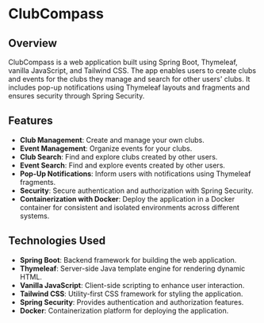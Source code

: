 # ClubCompass

## Overview

ClubCompass is a web application built using Spring Boot, Thymeleaf, vanilla JavaScript, and Tailwind CSS. The app enables users to create clubs and events for the clubs they manage and search for other users' clubs. It includes pop-up notifications using Thymeleaf layouts and fragments and ensures security through Spring Security.

## Features

- **Club Management**: Create and manage your own clubs.
- **Event Management**: Organize events for your clubs.
- **Club Search**: Find and explore clubs created by other users.
- **Event Search**: Find and explore events created by other users.
- **Pop-Up Notifications**: Inform users with notifications using Thymeleaf fragments.
- **Security**: Secure authentication and authorization with Spring Security.
- **Containerization with Docker**: Deploy the application in a Docker container for consistent and isolated environments across different systems.

## Technologies Used

- **Spring Boot**: Backend framework for building the web application. 
- **Thymeleaf**: Server-side Java template engine for rendering dynamic HTML.
- **Vanilla JavaScript**: Client-side scripting to enhance user interaction.
- **Tailwind CSS**: Utility-first CSS framework for styling the application.
- **Spring Security**: Provides authentication and authorization features.
- **Docker**: Containerization platform for deploying the application.
